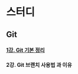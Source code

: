 # 스터디
## Git
#### [1강. Git 기본 정리](https://github.com/JustBasicPro/Study/tree/main/Git/1%EA%B0%95)
#### 2강. Git 브랜치 사용법 과 이유

